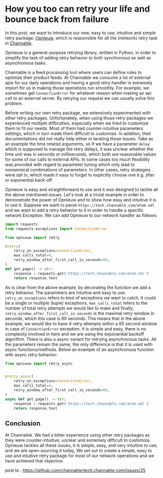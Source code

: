 # How you too can retry your life and bounce back from failure
										
In this post, we want to introduce our new, easy to use, intuitive and simple retry package: [Opnieuw][opnieuw], which is responsible for all the (network) retry task in [Channable][channable].

Opnieuw is a general-purpose retrying library, written in Python, in order to simplify the task of adding retry behavior to both synchronous as well as asynchronous tasks.

Channable is a feed processing tool where users can define rules to optimize their product feeds. At Channable we consume a lot of external apis for our daily operations and having a good retry handler is extremely import for us in making those operations run smoothly. For example, we sometimes get `ConnectionError` for whatever reason when making an api call to an external server. By retrying our request we can usually solve this problem. 

Before writing our own retry package, we extensively experimented with other retry packages. Unfortunately, when using those retry packages we experienced multiple difficulties, especially when we tried to customize them to fit our needs. Most of them had counter-intuitive parameters settings, which in turn made them difficult to customize. In addition, their documentations did not really help either in tackling those issues. Take as an example the time related arguments, so if we have a parameter `delay` which is supposed to manage the retry delays, it was unclear whether the time unit was in seconds or milliseconds, which both are reasonable values for some of our calls to external APIs. In some cases too much flexibility was provided with regard to parameter tuning which only lead to nonsensical combinations of parameters. In other cases, retry strategies were opt in, which made it easy to forget to explicitly choose one e.g. jitter or exponential back-off.

Opnieuw is easy and straightforward to use and it was designed to tackle all the above mentioned issues. Let's look at a trivial example in order to demonstrate the power of Opnieuw and to show how easy and intuitive it is to use it. Suppose we want to parse `https://tech.channable.com/atom.xml` and we want to add a retry behavior to it in order to handle a specific network Exception. We can add Opnieuw to our
network handler as follows:

```python
import requests
from requests.exceptions import ConnectionError

from opnieuw import retry

@retry(
    retry_on_exceptions=ConnectionError,
    max_calls_total=4,
    retry_window_after_first_call_in_seconds=60,
)
def get_page() -> str:
    response = requests.get('https://tech.channable.com/atom.xml')
    return response.text
```


As is clear from the above example, by decorating the function we add a retry behavior. The parameters are intuitive and easy to use. `retry_on_exceptions` refers to kind of exceptions we want to catch. It could be a single or multiple (tuple) exceptions, `max_calls_total` refers to the number of total retry attempts we would like to make and finally, `retry_window_after_first_call_in_seconds` is the maximal retry window in seconds, which this case is 60 seconds. This means that in the above example, we would like to have 4 retry attempts within a 60 second window in case of `ConnectionError` exception. It is simple and easy, there is no complexity involved in here and we are using the exponential backoff algorithm. There is also a async variant for retrying asynchronous tasks. All the parameters remain the same, the only difference is that it is used with async functions/methods. Below an example of an asynchronous function with async retry behavior:

```python
from opnieuw import retry_async


@retry_async(
    retry_on_exceptions=ConnectionError,
    max_calls_total=4,
    retry_window_after_first_call_in_seconds=60,
)
async def get_page() -> str:
    response = requests.get('https://tech.channable.com/atom.xml')
    return response.text
```


## Conclusion

At Channable. We had a bitter experience using other retry packages as they were counter-intuitive, unclear and extremely difficult to customize. Opnieuw tackles all these issues, it is simple, easy, and very intuitive to use, and we are open-sourcing it today, We set out to create a simple, easy to use and intuitive retry package for most of our network operations and we have achieved that objective.

[channable]:  https://www.channable.com/
[opnieuw]: https://github.com/channable/opnieuw/blob/master/README.md

post to : https://github.com/channable/tech.channable.com/issues/25